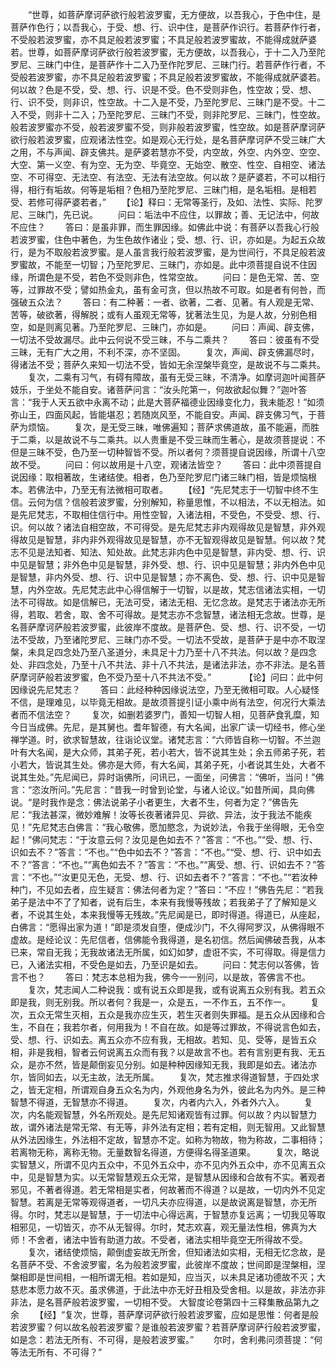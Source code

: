 <!-- { "loadSidebar": true } -->
　　“世尊，如菩萨摩诃萨欲行般若波罗蜜，无方便故，以吾我心，于色中住，是菩萨作色行；以吾我心，于受、想、行、识中住，是菩萨作识行。若菩萨作行者，不受般若波罗蜜，亦不具足般若波罗蜜；不具足般若波罗蜜故，不能得成就萨婆若。世尊，如菩萨摩诃萨欲行般若波罗蜜，无方便故，以吾我心，于十二入乃至陀罗尼、三昧门中住，是菩萨作十二入乃至作陀罗尼、三昧门行。若菩萨作行者，不受般若波罗蜜，亦不具足般若波罗蜜；不具足般若波罗蜜故，不能得成就萨婆若。何以故？色是不受，受、想、行、识是不受。色不受则非色，性空故；受、想、行、识不受，则非识，性空故。十二入是不受，乃至陀罗尼、三昧门是不受。十二入不受，则非十二入；乃至陀罗尼、三昧门不受，则非陀罗尼、三昧门，性空故。般若波罗蜜亦不受，般若波罗蜜不受，则非般若波罗蜜，性空故。如是菩萨摩诃萨欲行般若波罗蜜，应观诸法性空。如是观心无行处，是名菩萨摩诃萨不受三昧广大之用，不与声闻、辟支佛共。是萨婆若慧亦不受，内空故，外空、内外空、空空、大空、第一义空、有为空、无为空、毕竟空、无始空、散空、性空、自相空、诸法空、不可得空、无法空、有法空、无法有法空故。何以故？是萨婆若，不可以相行得，相行有垢故。何等是垢相？色相乃至陀罗尼、三昧门相，是名垢相。是相若受、若修可得萨婆若者，”
　　【论】释曰：无常等圣行，及如、法性、实际、陀罗尼、三昧门，先已说。
　　问曰：垢法中不应住，以罪故；善、无记法中，何故不应住？
　　答曰：是虽非罪，而生罪因缘。如佛此中说：有菩萨以吾我心行般若波罗蜜，住色中著色，为生色故作诸业；受、想、行、识，亦如是。为起五众故行，是为不取般若波罗蜜。是人虽言我行般若波罗蜜，是为世间行，不具足般若波罗蜜故，不能至一切智；乃至陀罗尼、三昧门，亦如是。此中须菩提自说不住因缘，所谓色是不受，若色不受则非色，性常空故。
　　问曰：是色无常、苦、空等，过罪故不受；譬如热金丸，虽有金可贪，但以热故不可取。如是者有何咎，而强破五众法？
　　答曰：有二种著：一者、欲著，二者、见著。有人观是无常、苦等，破欲著，得解脱；或有人虽观无常等，犹著法生见，为是人故，分别色相空，如是则离见著。乃至陀罗尼、三昧门，亦如是。
　　问曰：声闻、辟支佛，一切法不受故漏尽。此中云何说不受三昧，不与二乘共？
　　答曰：彼虽有不受三昧，无有广大之用，不利不深，亦不坚固。
　　复次，声闻、辟支佛漏尽时，得诸法不受；菩萨久来知一切法不受，皆如无余涅槃毕竟空，是故说不与二乘共。
　　复次，二乘有习气，有碍有障故，虽有无受三昧，不清净。如摩诃迦叶闻菩萨妓乐，于坐处不能自安。诸菩萨问言：“汝头陀第一，何故欲起似舞？”迦叶答言：“我于人天五欲中永离不动；此是大菩萨福德业因缘变化力，我未能忍！”如须弥山王，四面风起，皆能堪忍；若随岚风至，不能自安。声闻、辟支佛习气，于菩萨为烦恼。
　　复次，是无受三昧，唯佛遍知；菩萨求佛道故，虽不能遍，而胜于二乘，以是故说不与二乘共。以人贵重是不受三昧而生著心，是故须菩提说：不但是三昧不受，色乃至一切种智皆不受。所以者何？须菩提自说因缘，所谓十八空故不受。
　　问曰：何以故用是十八空，观诸法皆空？
　　答曰：此中须菩提自说因缘：取相著故，生诸结使。相者，色乃至陀罗尼门诸三昧门相，皆是烦恼根本。若佛法中，乃至无有法微相可取者。
　　【经】“先尼梵志于一切智中终不生信。云何为信？信般若波罗蜜，分别解知，称量思惟，不以相法，不以无相法。如是先尼梵志，不取相住信行中。用性空智，入诸法相，不受色，不受受、想、行、识。何以故？诸法自相空故，不可得受。是先尼梵志非内观得故见是智慧，非外观得故见是智慧，非内非外观得故见是智慧，亦不无智观得故见是智慧。何以故？梵志不见是法知者、知法、知处故。此梵志非内色中见是智慧，非内受、想、行、识中见是智慧；非外色中见是智慧，非外受、想、行、识中见是智慧；非内外色中见是智慧，非内外受、想、行、识中见是智慧；亦不离色、受、想、行、识中见是智慧，内外空故。先尼梵志此中心得信解于一切智，以是故，梵志信诸法实相，一切法不可得故。如是信解已，无法可受，诸法无相、无忆念故。是梵志于诸法亦无所得，若取、若舍，取、舍不可得故。是梵志亦不念智慧，诸法相无念故。世尊，是名菩萨摩诃萨般若波罗蜜，此彼岸不度故。是菩萨色、受、想、行、识不受，一切法不受故，乃至诸陀罗尼、三昧门亦不受。一切法不受故，是菩萨于是中亦不取涅槃，未具足四念处乃至八圣道分，未具足十力乃至十八不共法。何以故？是四念处、非四念处，乃至十八不共法、非十八不共法，是诸法非法，亦不非法。是名菩萨摩诃萨般若波罗蜜，色不受乃至十八不共法不受。”　　
　　【论】问曰：此中何因缘说先尼梵志？
　　答曰：此经种种因缘说法空，乃至无微相可取。人心疑怪不信，是理难见，以毕竟无相故。是故须菩提引证小乘中尚有法空，何况行大乘法者而不信法空？
　　复次，如删若婆罗门，善知一切智人相，见菩萨食乳糜，知今日当成佛。先尼，是其舅也。耆年智德，有大名闻，出家广读一切经书，修心坐禅学道。时，欲求智慧故，往诣论议堂。诸梵志言：“六师皆自称一切智。不兰迦叶有大名闻，是大众师，其弟子死，若小若大，皆不说其生处；余五师弟子死，若小若大，皆说其生处。佛亦是大师，有大名闻，其弟子死，小者说其生处，大者不说其生处。”先尼闻已，异时诣佛所，问讯已，一面坐，问佛言：“佛听，当问！”佛言：“恣汝所问。”先尼言：“昔我一时曾到论堂，与诸人论议。”如昔所闻，具向佛说。“是时我作是念：佛法说弟子小者更生，大者不生，何者为定？”佛告先尼：“我法甚深，微妙难解！汝等长夜著诸异见、异欲、异法，汝于我法不能疾见！”先尼梵志白佛言：“我心敬佛，愿加愍念，为说妙法，令我于坐得眼，无令空起！”佛问梵志：“于汝意云何？汝见是色如去不？”答言：“不也。”“受、想、行、识如去不？”答言：“不也。”“色中如去不？”答言：“不也。”“受、想、行、识中如去不？”答言：“不也。”“离色如去不？”答言：“不也。”“离受、想、行、识如去不？”答言：“不也。”“汝更见无色，无受、想、行、识如去者不？”答言：“不也。”“若汝种种门，不见如去者，应生疑言：佛法何者为定？”答曰：“不应！”佛告先尼：“若我弟子是法中不了了知者，说有后生，本来有我慢等残故；若我弟子了了解知是义者，不说其生处，本来我慢等无残故。”先尼闻是已，即时得道。得道已，从座起，白佛言：“愿得出家为道！”即是须发自堕，便成沙门，不久得阿罗汉，从佛得眼不虚故。是经论议：先尼信者，信佛能令我得道，是名初信。然后闻佛破吾我，从本已来，常自无我；无我故诸法无所属，如幻如梦，虚诳不实，不可得取。得是信力已，入诸法实相，不受色是如去，乃至识是如去。
　　问曰：梵志何以答佛，皆言不也？
　　答曰：梵志本总相为我，佛今一一别问，以是故，答佛言不也。
　　复次，梵志闻人二种说我：或有说五众即是我，或有说离五众别有我。若五众即是我，则无别我。所以者何？我是一，众是五，一不作五，五不作一。
　　复次，五众无常生灭相，五众是我亦应生灭，若生灭者则失罪福。是五众从因缘和合生，不自在；我若尔者，何用我为！不自在故。如是等过罪故，不得说言色如去，受、想、行、识如去。离五众亦不应有我，无相故。若知、见、受等，是皆五众相，非是我相，智者云何说离五众而有我？以是故言不也。若有言别更有我、无五众，是亦不然，皆是颠倒妄见分别。如是种种因缘知无我，我即是如去。诸法亦尔，皆同如去，以无主故，法无所属。
　　复次，梵志推求得道智慧，于四处求之，皆无定相，所谓观自身五众名为内，外观他身名为外，彼此名为内外。是三种智慧不得道，无智慧亦不得道。
　　复次，内者内六入，外者外六入。
　　复次，内名能观智慧，外名所观处。是先尼知诸观皆有过罪。何以故？内以智慧力故，谓外诸法是常无常、有无等，非外法有定相；若有定相，则无智用。又此智慧从外法因缘生，外法相不定故，智慧亦不定。如称为物故，物为称故，二事相待；若离物无称，离称无物。无量数智名得道，方便得名得圣道果。
　　复次，略说实智慧义，所谓不见内五众中，不见外五众中，亦不见内外五众中，亦不见离五众中，见是智慧为实。以无常智慧观五众无常，是智慧从因缘和合故有不实。著观者邪见，不著者得道。若无常相是实者，何故著而不得道？以是故，一切内外不见定智慧。若离是无常等观得道者，一切凡夫亦应得道，以是故说离是智慧，亦无所得。尔时，梵志以是智慧，于一切法中心得远离，于智慧亦复远离；一切我见等取相邪见，一切皆灭，亦不从无智得。尔时，梵志欢喜，观无量法性相，佛真为大师！不舍者，诸法中皆有助道力故。不受者，诸法实相毕竟空无所得故不受。
　　复次，诸结使烦恼，颠倒虚妄故无所舍，但知诸法如实相，无相无忆念故，是名菩萨不受、不舍波罗蜜，名为般若波罗蜜，此彼岸不度故；世间即是涅槃相，涅槃相即是世间相，一相所谓无相。若如是知，应当灭，以未具足诸功德故不灭；大慈悲本愿力故不灭。虽求佛道，于此法中亦无好丑相及受舍相。以是故，非法亦非非法，是名菩萨般若波罗蜜，一切相不受。
大智度论卷第四十三释集散品第九之余
　　【经】“复次，世尊，菩萨摩诃萨欲行般若波罗蜜，应如是思惟：何者是般若波罗蜜？何以故名般若波罗蜜？是谁般若波罗蜜？若菩萨摩诃萨行般若波罗蜜，如是念：若法无所有、不可得，是般若波罗蜜。”
　　尔时，舍利弗问须菩提：“何等法无所有、不可得？”

